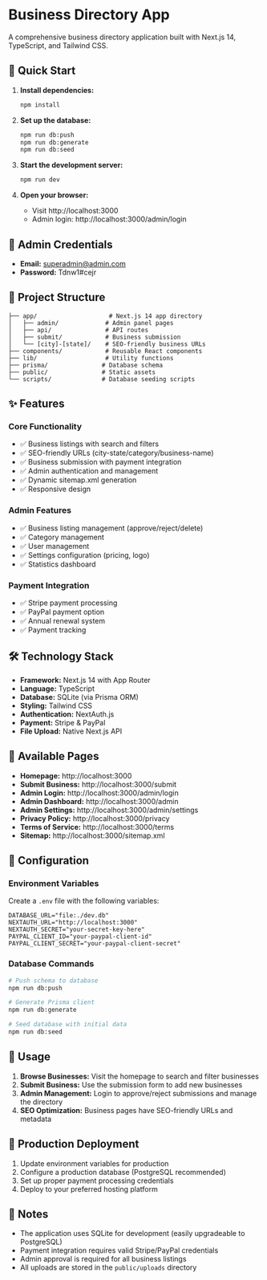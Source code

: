 # Business Directory App

A comprehensive business directory application built with Next.js 14, TypeScript, and Tailwind CSS.

## 🚀 Quick Start

1. **Install dependencies:**
   ```bash
   npm install
   ```

2. **Set up the database:**
   ```bash
   npm run db:push
   npm run db:generate
   npm run db:seed
   ```

3. **Start the development server:**
   ```bash
   npm run dev
   ```

4. **Open your browser:**
   - Visit http://localhost:3000
   - Admin login: http://localhost:3000/admin/login

## 🔐 Admin Credentials

- **Email:** superadmin@admin.com
- **Password:** Tdnw1#cejr

## 📁 Project Structure

```
├── app/                    # Next.js 14 app directory
│   ├── admin/             # Admin panel pages
│   ├── api/               # API routes
│   ├── submit/            # Business submission
│   └── [city]-[state]/    # SEO-friendly business URLs
├── components/            # Reusable React components
├── lib/                   # Utility functions
├── prisma/               # Database schema
├── public/               # Static assets
└── scripts/              # Database seeding scripts
```

## ✨ Features

### Core Functionality
- ✅ Business listings with search and filters
- ✅ SEO-friendly URLs (city-state/category/business-name)
- ✅ Business submission with payment integration
- ✅ Admin authentication and management
- ✅ Dynamic sitemap.xml generation
- ✅ Responsive design

### Admin Features
- ✅ Business listing management (approve/reject/delete)
- ✅ Category management
- ✅ User management
- ✅ Settings configuration (pricing, logo)
- ✅ Statistics dashboard

### Payment Integration
- ✅ Stripe payment processing
- ✅ PayPal payment option
- ✅ Annual renewal system
- ✅ Payment tracking

## 🛠 Technology Stack

- **Framework:** Next.js 14 with App Router
- **Language:** TypeScript
- **Database:** SQLite (via Prisma ORM)
- **Styling:** Tailwind CSS
- **Authentication:** NextAuth.js
- **Payment:** Stripe & PayPal
- **File Upload:** Native Next.js API

## 📄 Available Pages

- **Homepage:** http://localhost:3000
- **Submit Business:** http://localhost:3000/submit
- **Admin Login:** http://localhost:3000/admin/login
- **Admin Dashboard:** http://localhost:3000/admin
- **Admin Settings:** http://localhost:3000/admin/settings
- **Privacy Policy:** http://localhost:3000/privacy
- **Terms of Service:** http://localhost:3000/terms
- **Sitemap:** http://localhost:3000/sitemap.xml

## 🔧 Configuration

### Environment Variables

Create a `.env` file with the following variables:

```env
DATABASE_URL="file:./dev.db"
NEXTAUTH_URL="http://localhost:3000"
NEXTAUTH_SECRET="your-secret-key-here"
PAYPAL_CLIENT_ID="your-paypal-client-id"
PAYPAL_CLIENT_SECRET="your-paypal-client-secret"
```

### Database Commands

```bash
# Push schema to database
npm run db:push

# Generate Prisma client
npm run db:generate

# Seed database with initial data
npm run db:seed
```

## 🎯 Usage

1. **Browse Businesses:** Visit the homepage to search and filter businesses
2. **Submit Business:** Use the submission form to add new businesses
3. **Admin Management:** Login to approve/reject submissions and manage the directory
4. **SEO Optimization:** Business pages have SEO-friendly URLs and metadata

## 🚀 Production Deployment

1. Update environment variables for production
2. Configure a production database (PostgreSQL recommended)
3. Set up proper payment processing credentials
4. Deploy to your preferred hosting platform

## 📝 Notes

- The application uses SQLite for development (easily upgradeable to PostgreSQL)
- Payment integration requires valid Stripe/PayPal credentials
- Admin approval is required for all business listings
- All uploads are stored in the `public/uploads` directory